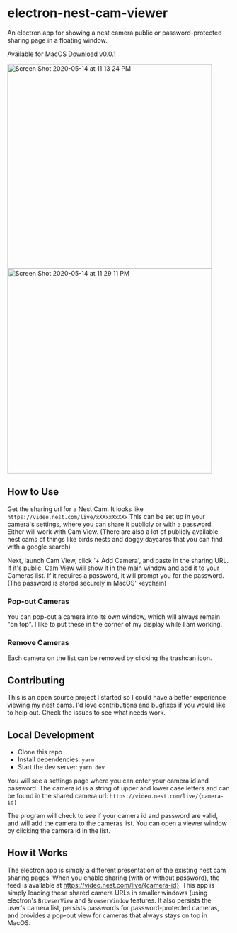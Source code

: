 # electron-nest-cam-viewer

An electron app for showing a nest camera public or password-protected sharing page in a floating window.

Available for MacOS [Download v0.0.1](https://github.com/chriswhong/electron-nest-cam-viewer/releases/download/v0.0.1/Cam.View-0.0.1.dmg)

<img width="462" alt="Screen Shot 2020-05-14 at 11 13 24 PM" src="https://user-images.githubusercontent.com/1833820/82008373-82814180-963a-11ea-9049-2e8a56a94e46.png"><img width="462" alt="Screen Shot 2020-05-14 at 11 29 11 PM" src="https://user-images.githubusercontent.com/1833820/82008484-d724bc80-963a-11ea-9222-3e9338c737dd.png">

## How to Use

Get the sharing url for a Nest Cam. It looks like `https://video.nest.com/live/xXXxxXxXXx` This can be set up in your camera's settings, where you can share it publicly or with a password.  Either will work with Cam View.  (There are also a lot of publicly available nest cams of things like birds nests and doggy daycares that you can find with a google search)

Next, launch Cam View, click '+ Add Camera', and paste in the sharing URL.  If it's public, Cam View will show it in the main window and add it to your Cameras list.  If it requires a password, it will prompt you for the password.  (The password is stored securely in MacOS' keychain)

### Pop-out Cameras

You can pop-out a camera into its own window, which will always remain "on top".  I like to put these in the corner of my display while I am working.

### Remove Cameras

Each camera on the list can be removed by clicking the trashcan icon.

## Contributing

This is an open source project I started so I could have a better experience viewing my nest cams.  I'd love contributions and bugfixes if you would like to help out.  Check the issues to see what needs work.

## Local Development

- Clone this repo
- Install dependencies: `yarn`
- Start the dev server: `yarn dev`

You will see a settings page where you can enter your camera id and password.  The camera id is a string of upper and lower case letters and can be found in the shared camera url: `https://video.nest.com/live/{camera-id}`

The program will check to see if your camera id and password are valid, and will add the camera to the cameras list.  You can open a viewer window by clicking the camera id in the list.

## How it Works

The electron app is simply a different presentation of the existing nest cam sharing pages.  When you enable sharing (with or without password), the feed is available at https://video.nest.com/live/{camera-id}.  This app is simply loading these shared camera URLs in smaller windows (using electron's `BrowserView` and `BrowserWindow` features.  It also persists the user's camera list, persists passwords for password-protected cameras,  and provides a pop-out view for cameras that always stays on top in MacOS.
